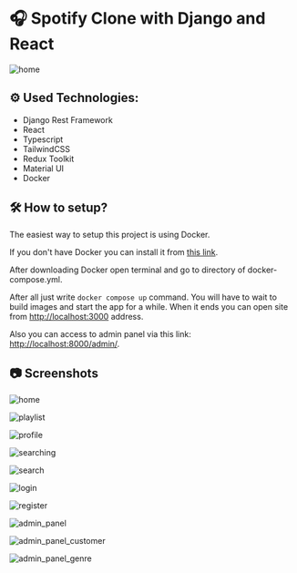 # 🎧 Spotify Clone with Django and React
![home](./screenshots/home.PNG)
## ⚙ Used Technologies:
- Django Rest Framework
- React
- Typescript
- TailwindCSS
- Redux Toolkit
- Material UI
- Docker

## 🛠 How to setup?
The easiest way to setup this project is using Docker. 

If you don't have Docker you can install it from [this link](https://www.docker.com/products/docker-desktop/).

After downloading Docker open terminal and go to directory of docker-compose.yml. 

After all just write `docker compose up` command. You will have to wait to build images and start the app for a while. When it ends you can open site from [http://localhost:3000](http://localhost:3000) address.

Also you can access to admin panel via this link: [http://localhost:8000/admin/](http://localhost:8000/admin/).

## 📷 Screenshots
![home](./screenshots/home.PNG)

![playlist](./screenshots/playlist_page.PNG)

![profile](./screenshots/profile.PNG)

![searching](./screenshots/searching.PNG)

![search](./screenshots/search.PNG)

![login](./screenshots/login.PNG)

![register](./screenshots/register.PNG)

![admin_panel](./screenshots/admin_panel.PNG)

![admin_panel_customer](./screenshots/admin_panel_customer.PNG)

![admin_panel_genre](./screenshots/admin_panel_genre.PNG)